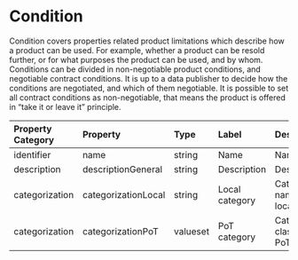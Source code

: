 # Condition

Condition covers properties related product limitations which describe how a product can be used. For example, whether a product can be resold further, or for what purposes the product can be used, and by whom. Conditions can be divided in non-negotiable product conditions, and negotiable contract conditions. It is up to a data publisher to decide how the conditions are negotiated, and which of them negotiable. It is possible to set all contract conditions as non-negotiable, that means the product is offered in “take it or leave it” principle.

| Property Category | Property | Type | Label | Description |
| :--- | :--- | :--- | :--- | :--- |
| identifier | name | string | Name | Name. |
| description | descriptionGeneral | string | Description | Description. |
| categorization | categorizationLocal | string | Local category | Categorisation name given locally. |
| categorization | categorizationPoT | valueset | PoT category | Categorization class name in PoT standard. |

